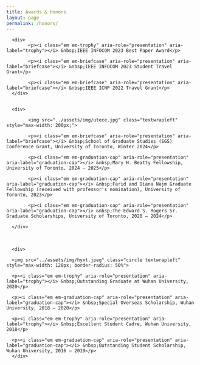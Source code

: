 ```yaml
---
title: Awards & Honors
layout: page
permalink: /honors/
---
```



<div>

      <div> 
            <p><i class="em em-trophy" aria-role="presentation" aria-label="trophy"></i> &nbsp;IEEE INFOCOM 2023 Best Paper Award</p>
            
            <p><i class="em em-briefcase" aria-role="presentation" aria-label="briefcase"></i> &nbsp;IEEE INFOCOM 2023 Student Travel Grant</p>

            <p><i class="em em-briefcase" aria-role="presentation" aria-label="briefcase"></i> &nbsp;IEEE ICNP 2022 Travel Grant</p>
      </div>
 

      <div>

            <img src="../assets/img/utece.jpg" class="textwrapleft" style="max-width: 200px;">

            <p><i class="em em-briefcase" aria-role="presentation" aria-label="briefcase"></i> &nbsp;School of Graduate Studies (SGS) Conference Grant, University of Toronto, Winter 2024</p>

            <p><i class="em em-graduation-cap" aria-role="presentation" aria-label="graduation-cap"></i> &nbsp;Mary H. Beatty Fellowship, University of Toronto, 2024 – 2025</p>

            <p><i class="em em-graduation-cap" aria-role="presentation" aria-label="graduation-cap"></i> &nbsp;Farid and Diana Najm Graduate Fellowship (received with professor's nomination), University of Toronto, 2023</p>

            <p><i class="em em-graduation-cap" aria-role="presentation" aria-label="graduation-cap"></i> &nbsp;The Edward S. Rogers Sr. Graduate Scholarships, University of Toronto, 2020 – 2024</p>
      
      </div>

<br clear="all" />


      <div>

      <img src="../assets/img/hyxt.jpeg" class="circle textwrapleft" style="max-width: 120px; border-radius: 50%">

      <p><i class="em em-trophy" aria-role="presentation" aria-label="trophy"></i> &nbsp;Outstanding Graduate at Wuhan University, 2020</p>

      <p><i class="em em-graduation-cap" aria-role="presentation" aria-label="graduation-cap"></i> &nbsp;Special Overseas Scholarship, Wuhan University, 2018 – 2020</p>

      <p><i class="em em-trophy" aria-role="presentation" aria-label="trophy"></i> &nbsp;Excellent Student Cadre, Wuhan University, 2018</p>

      <p><i class="em em-graduation-cap" aria-role="presentation" aria-label="graduation-cap"></i> &nbsp;Outstanding Student Scholarship, Wuhan University, 2016 – 2019</p>
      </div>


</div>
